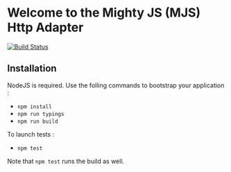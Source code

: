 # Welcome to the Mighty JS (MJS) Http Adapter

[![Build Status](https://travis-ci.org/Elium/mighty-http-adapter.svg?branch=master)](https://travis-ci.org/Elium/mighty-http-adapter)

## Installation

NodeJS is required. Use the folling commands to bootstrap your application :

- `npm install`
- `npm run typings`
- `npm run build`

To launch tests :

- `npm test`

Note that `npm test` runs the build as well.
